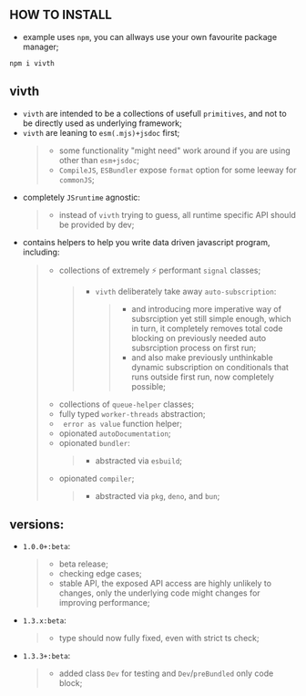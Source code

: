 ## HOW TO INSTALL

- example uses `npm`, you can allways use your own favourite package manager;

```shell
npm i vivth
```

## vivth

- `vivth` are intended to be a collections of usefull `primitives`, and not to be directly used as
  underlying framework;
- `vivth` are leaning to `esm(.mjs)+jsdoc` first;
  > - some functionality "might need" work around if you are using other than `esm+jsdoc`;
  > - `CompileJS`, `ESBundler` expose `format` option for some leeway for `commonJS`;
- completely `JSruntime` agnostic:
  > - instead of `vivth` trying to guess, all runtime specific API should be provided by dev;
- contains helpers to help you write data driven javascript program, including:
  > - collections of extremely ⚡ performant `signal` classes;
  >   > - `vivth` deliberately take away `auto-subscription`:
  >   >   > - and introducing more imperative way of subsrciption yet still simple enough, which in
  >   >   >   turn, it completely removes total code blocking on previously needed auto subsrciption
  >   >   >   process on first run;
  >   >   > - and also make previously unthinkable dynamic subscription on conditionals that runs
  >   >   >   outside first run, now completely possible;
  > - collections of `queue-helper` classes;
  > - fully typed `worker-threads` abstraction;
  > - ` error as value` function helper;
  > - opionated `autoDocumentation`;
  > - opionated `bundler`:
  >   > - abstracted via `esbuild`;
  > - opionated `compiler`;
  >   > - abstracted via `pkg`, `deno`, and `bun`;

## versions:

- `1.0.0+:beta`:

  > - beta release;
  > - checking edge cases;
  > - stable API, the exposed API access are highly unlikely to changes, only the underlying code
  >   might changes for improving performance;

- `1.3.x:beta`:
  > - type should now fully fixed, even with strict ts check;
- `1.3.3+:beta`:
  > - added class `Dev` for testing and `Dev`/`preBundled` only code block;
